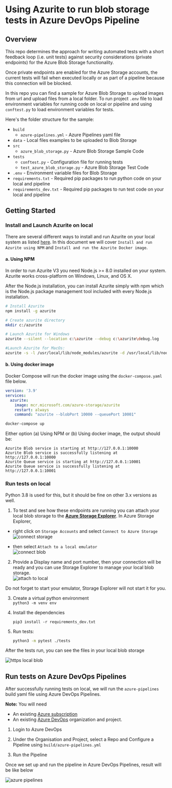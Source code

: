 # Using Azurite to run blob storage tests in Azure DevOps Pipeline

## Overview

This repo determines the approach for writing automated tests with a short feedback loop (i.e. unit tests) against security considerations (private endpoints) for the Azure Blob Storage functionality.

Once private endpoints are enabled for the Azure Storage accounts, the current tests will fail when executed locally or as part of a pipeline because this connection will be blocked.

In this repo you can find a sample for Azure Blob Storage to upload images from url and upload files from a local folder. To run project `.env` file to load environment variables for running code on local or pipeline and using `conftest.py` to load environment variables for tests.

Here's the folder structure for the sample:

- `build`
  - `azure-pipelines.yml` - Azure Pipelines yaml file
- `data` - Local files examples to be uploaded to Blob Storage
- `src`
  - `azure_blob_storage.py` - Azure Blob Storage Sample Code
- `tests`
  - `conftest.py` - Configuration file for running tests
  - `test_azure_blob_storage.py` - Azure Blob Storage Test Code
- `.env` - Environment variable files for Blob Storage
- `requirements.txt` - Required pip packages to run python code on your local and pipeline
- `requirements_dev.txt` - Required pip packages to run test code on your local and pipeline

## Getting Started
### Install and Launch Azurite on local
There are several different ways to install and run Azurite on your local system as listed [here](https://docs.microsoft.com/en-us/azure/storage/common/storage-use-azurite#install-and-run-azurite-by-using-npm). In this document we will cover `Install and run Azurite using NPM` and `Install and run the Azurite Docker image`.
#### a. Using NPM
In order to run Azurite V3 you need Node.js >= 8.0 installed on your system. Azurite works cross-platform on Windows, Linux, and OS X.

After the Node.js installation, you can install Azurite simply with npm which is the Node.js package management tool included with every Node.js installation.

```bash
# Install Azurite
npm install -g azurite

# Create azurite directory
mkdir c:/azurite

# Launch Azurite for Windows
azurite --silent --location c:\azurite --debug c:\azurite\debug.log

#Launch Azurite for MacOs:
azurite -s -l /usr/local/lib/node_modules/azurite -d /usr/local/lib/node_modules/azurite/debug.log
```

#### b. Using docker image
Docker Compose will run the docker image using the `docker-compose.yaml` file below.

```yaml
version: '3.9'
services:
  azurite:
    image: mcr.microsoft.com/azure-storage/azurite
    restart: always
    command: "azurite --blobPort 10000 --queuePort 10001"

```

```bash
docker-compose up 
```

Either option (a) Using NPM  or (b) Using docker image, the output should be:
```shell
Azurite Blob service is starting at http://127.0.0.1:10000
Azurite Blob service is successfully listening at http://127.0.0.1:10000
Azurite Queue service is starting at http://127.0.0.1:10001
Azurite Queue service is successfully listening at http://127.0.0.1:10001
```

### Run tests on local

Python 3.8 is used for this, but it should be fine on other 3.x versions as well.

1. To test and see how these endpoints are running you can attach your local blob storage to the [**Azure Storage Explorer**](https://azure.microsoft.com/en-us/features/storage-explorer/). In Azure Storage Explorer, 

- right click on `Storage Accounts` and select `Connect to Azure Storage`
![connect storage](assets/storage_account.png)  

- then select `Attach to a local emulator`  
![connect blob](assets/blob_storage_connection.png)

2. Provide a Display name and port number, then your connection will be ready and you can use Storage Explorer to manage your local blob storage.  
![attach to local](assets/blob_storage_connection_attach.png)

Do not forget to start your emulator, Storage Explorer will not start it for you.

3. Create a virtual python environment  
   `python3 -m venv env`  

4. Install the dependencies  

    `pip3 install -r requirements_dev.txt`

5. Run tests:

   ```bash
   python3 -m pytest ./tests
   ```

After the tests run, you can see the files in your local blob storage

![https local blob](assets/http_local_blob_storage.png)

## Run tests on Azure DevOps Pipelines

After successfully running tests on local, we will run the `azure-pipelines` build yaml file using Azure    DevOps Pipelines.

**Note:** You will need
* An existing [Azure subscription](https://azure.microsoft.com/en-us/free/)
* An existing [Azure DevOps](https://azure.microsoft.com/en-us/services/devops/) organization and project.

1. Login to Azure DevOps

2. Under the Organisation and Project, select a Repo and Configure a Pipeline using `build/azure-pipelines.yml` 

3. Run the Pipeline 

Once we set up and run the pipeline in Azure DevOps Pipelines, result will be like below

![azure pipelines](assets/azure_pipeline.png)
